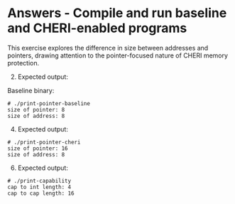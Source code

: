 # Answers - Compile and run baseline and CHERI-enabled programs

This exercise explores the difference in size between addresses and
pointers, drawing attention to the pointer-focused nature of CHERI memory
protection.

2. Expected output:

Baseline binary:
```
# ./print-pointer-baseline
size of pointer: 8
size of address: 8
```

4. Expected output:
```
# ./print-pointer-cheri
size of pointer: 16
size of address: 8
```

6. Expected output:
```
# ./print-capability
cap to int length: 4
cap to cap length: 16
```
